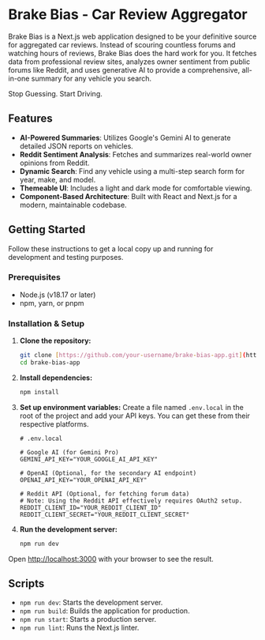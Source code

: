 # Brake Bias - Car Review Aggregator

Brake Bias is a Next.js web application designed to be your definitive source for aggregated car reviews. Instead of scouring countless forums and watching hours of reviews, Brake Bias does the hard work for you. It fetches data from professional review sites, analyzes owner sentiment from public forums like Reddit, and uses generative AI to provide a comprehensive, all-in-one summary for any vehicle you search.

Stop Guessing. Start Driving.

## Features

-   **AI-Powered Summaries**: Utilizes Google's Gemini AI to generate detailed JSON reports on vehicles.
-   **Reddit Sentiment Analysis**: Fetches and summarizes real-world owner opinions from Reddit.
-   **Dynamic Search**: Find any vehicle using a multi-step search form for year, make, and model.
-   **Themeable UI**: Includes a light and dark mode for comfortable viewing.
-   **Component-Based Architecture**: Built with React and Next.js for a modern, maintainable codebase.

## Getting Started

Follow these instructions to get a local copy up and running for development and testing purposes.

### Prerequisites

-   Node.js (v18.17 or later)
-   npm, yarn, or pnpm

### Installation & Setup

1.  **Clone the repository:**
    ```sh
    git clone [https://github.com/your-username/brake-bias-app.git](https://github.com/your-username/brake-bias-app.git)
    cd brake-bias-app
    ```

2.  **Install dependencies:**
    ```sh
    npm install
    ```

3.  **Set up environment variables:**
    Create a file named `.env.local` in the root of the project and add your API keys. You can get these from their respective platforms.
    ```env
    # .env.local

    # Google AI (for Gemini Pro)
    GEMINI_API_KEY="YOUR_GOOGLE_AI_API_KEY"

    # OpenAI (Optional, for the secondary AI endpoint)
    OPENAI_API_KEY="YOUR_OPENAI_API_KEY"

    # Reddit API (Optional, for fetching forum data)
    # Note: Using the Reddit API effectively requires OAuth2 setup.
    REDDIT_CLIENT_ID="YOUR_REDDIT_CLIENT_ID"
    REDDIT_CLIENT_SECRET="YOUR_REDDIT_CLIENT_SECRET"
    ```

4.  **Run the development server:**
    ```sh
    npm run dev
    ```

Open [http://localhost:3000](http://localhost:3000) with your browser to see the result.

## Scripts

-   `npm run dev`: Starts the development server.
-   `npm run build`: Builds the application for production.
-   `npm run start`: Starts a production server.
-   `npm run lint`: Runs the Next.js linter.